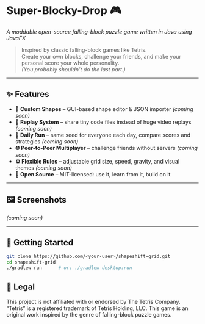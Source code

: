# Super-Blocky-Drop 🎮  
*A moddable open-source falling-block puzzle game written in Java using JavaFX*

> Inspired by classic falling-block games like Tetris.  
> Create your own blocks, challenge your friends, and make your personal score your whole personality.  
> *(You probably shouldn’t do the last part.)*

---

## ✨ Features

- **🧱 Custom Shapes** – GUI-based shape editor & JSON importer *(coming soon)*  
- **🔁 Replay System** – share tiny code files instead of huge video replays *(coming soon)*  
- **📅 Daily Run** – same seed for everyone each day, compare scores and strategies *(coming soon)*  
- **🌐 Peer-to-Peer Multiplayer** – challenge friends without servers *(coming soon)*  
- **⚙️ Flexible Rules** – adjustable grid size, speed, gravity, and visual themes *(coming soon)*  
- **🪪 Open Source** – MIT-licensed: use it, learn from it, build on it

---

## 🖼️ Screenshots

*(coming soon)*

---

## 🚀 Getting Started

```bash
git clone https://github.com/<your-user>/shapeshift-grid.git
cd shapeshift-grid
./gradlew run      # or: ./gradlew desktop:run
```

## 📜 Legal
This project is not affiliated with or endorsed by The Tetris Company.
“Tetris” is a registered trademark of Tetris Holding, LLC.
This game is an original work inspired by the genre of falling-block puzzle games.

